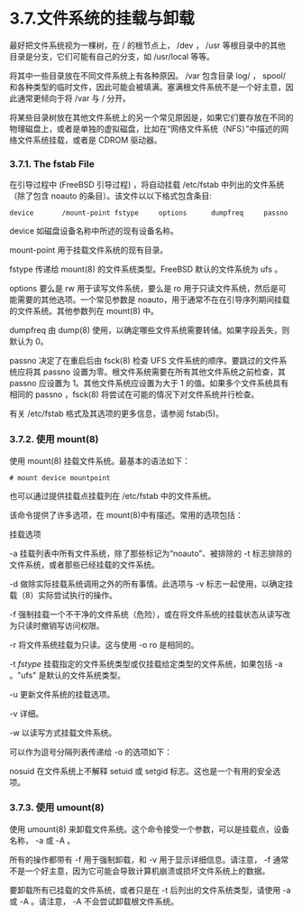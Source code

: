 # 3.7.文件系统的挂载与卸载

最好把文件系统视为一棵树，在 / 的根节点上， /dev ， /usr 等根目录中的其他目录是分支，它们可能有自己的分支，如 /usr/local 等等。

将其中一些目录放在不同文件系统上有各种原因。 /var 包含目录 log/ ， spool/ 和各种类型的临时文件，因此可能会被填满。塞满根文件系统不是一个好主意，因此通常更倾向于将 /var 与 / 分开。

将某些目录树放在其他文件系统上的另一个常见原因是，如果它们要存放在不同的物理磁盘上，或者是单独的虚拟磁盘，比如在“网络文件系统（NFS）”中描述的网络文件系统挂载，或者是 CDROM 驱动器。

### 3.7.1. The fstab File

在引导过程中 (FreeBSD 引导过程) ，将自动挂载 /etc/fstab 中列出的文件系统（除了包含 noauto 的条目）。该文件以以下格式包含条目:

```
device       /mount-point fstype     options      dumpfreq     passno
```

device 如磁盘设备名称中所述的现有设备名称。

mount-point 用于挂载文件系统的现有目录。

fstype 传递给 mount(8) 的文件系统类型。FreeBSD 默认的文件系统为 ufs 。

options 要么是 rw 用于读写文件系统，要么是 ro 用于只读文件系统，然后是可能需要的其他选项。一个常见参数是 noauto，用于通常不在在引导序列期间挂载的文件系统。其他参数列在 mount(8) 中。

dumpfreq 由 dump(8) 使用，以确定哪些文件系统需要转储。如果字段丢失，则默认为 0。

passno 决定了在重启后由 fsck(8) 检查 UFS 文件系统的顺序。要跳过的文件系统应将其 passno 设置为零。根文件系统需要在所有其他文件系统之前检查，其 passno 应设置为 1。其他文件系统应设置为大于 1 的值。如果多个文件系统具有相同的 passno ，fsck(8) 将尝试在可能的情况下对文件系统并行检查。

有关 /etc/fstab 格式及其选项的更多信息，请参阅 fstab(5)。

### 3.7.2. 使用 mount(8)

使用 mount(8) 挂载文件系统。最基本的语法如下：

```
# mount device mountpoint
```

也可以通过提供挂载点挂载列在 /etc/fstab 中的文件系统。

该命令提供了许多选项，在 mount(8)中有描述。常用的选项包括：

 挂载选项

-a 挂载列表中所有文件系统，除了那些标记为“noauto”、被排除的 -t 标志排除的文件系统，或者那些已经挂载的文件系统。

-d 做除实际挂载系统调用之外的所有事情。此选项与 -v 标志一起使用，以确定挂载（8）实际尝试执行的操作。

-f 强制挂载一个不干净的文件系统（危险），或在将文件系统的挂载状态从读写改为只读时撤销写访问权限。

-r 将文件系统挂载为只读。这与使用 -o ro 是相同的。

-t<span> </span><em>fstype</em> 挂载指定的文件系统类型或仅挂载给定类型的文件系统，如果包括 -a 。"ufs" 是默认的文件系统类型。

-u 更新文件系统的挂载选项。

-v 详细。

-w 以读写方式挂载文件系统。

可以作为逗号分隔列表传递给 -o 的选项如下：

nosuid 在文件系统上不解释 setuid 或 setgid 标志。这也是一个有用的安全选项。

### 3.7.3. 使用 umount(8)

使用 umount(8) 来卸载文件系统。这个命令接受一个参数，可以是挂载点，设备名称， -a 或 -A 。

所有的操作都带有 -f 用于强制卸载，和 -v 用于显示详细信息。请注意， -f 通常不是一个好主意，因为它可能会导致计算机崩溃或损坏文件系统上的数据。

要卸载所有已挂载的文件系统，或者只是在 -t 后列出的文件系统类型，请使用 -a 或 -A 。请注意， -A 不会尝试卸载根文件系统。
